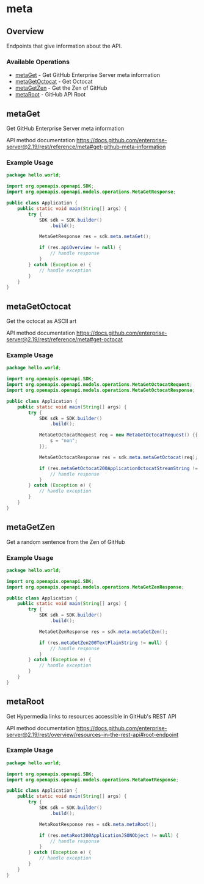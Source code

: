 # meta

## Overview

Endpoints that give information about the API.

### Available Operations

* [metaGet](#metaget) - Get GitHub Enterprise Server meta information
* [metaGetOctocat](#metagetoctocat) - Get Octocat
* [metaGetZen](#metagetzen) - Get the Zen of GitHub
* [metaRoot](#metaroot) - GitHub API Root

## metaGet

Get GitHub Enterprise Server meta information

API method documentation
<https://docs.github.com/enterprise-server@2.19/rest/reference/meta#get-github-meta-information>

### Example Usage

```java
package hello.world;

import org.openapis.openapi.SDK;
import org.openapis.openapi.models.operations.MetaGetResponse;

public class Application {
    public static void main(String[] args) {
        try {
            SDK sdk = SDK.builder()
                .build();

            MetaGetResponse res = sdk.meta.metaGet();

            if (res.apiOverview != null) {
                // handle response
            }
        } catch (Exception e) {
            // handle exception
        }
    }
}
```

## metaGetOctocat

Get the octocat as ASCII art

API method documentation
<https://docs.github.com/enterprise-server@2.19/rest/reference/meta#get-octocat>

### Example Usage

```java
package hello.world;

import org.openapis.openapi.SDK;
import org.openapis.openapi.models.operations.MetaGetOctocatRequest;
import org.openapis.openapi.models.operations.MetaGetOctocatResponse;

public class Application {
    public static void main(String[] args) {
        try {
            SDK sdk = SDK.builder()
                .build();

            MetaGetOctocatRequest req = new MetaGetOctocatRequest() {{
                s = "non";
            }};            

            MetaGetOctocatResponse res = sdk.meta.metaGetOctocat(req);

            if (res.metaGetOctocat200ApplicationOctocatStreamString != null) {
                // handle response
            }
        } catch (Exception e) {
            // handle exception
        }
    }
}
```

## metaGetZen

Get a random sentence from the Zen of GitHub

### Example Usage

```java
package hello.world;

import org.openapis.openapi.SDK;
import org.openapis.openapi.models.operations.MetaGetZenResponse;

public class Application {
    public static void main(String[] args) {
        try {
            SDK sdk = SDK.builder()
                .build();

            MetaGetZenResponse res = sdk.meta.metaGetZen();

            if (res.metaGetZen200TextPlainString != null) {
                // handle response
            }
        } catch (Exception e) {
            // handle exception
        }
    }
}
```

## metaRoot

Get Hypermedia links to resources accessible in GitHub's REST API

API method documentation
<https://docs.github.com/enterprise-server@2.19/rest/overview/resources-in-the-rest-api#root-endpoint>

### Example Usage

```java
package hello.world;

import org.openapis.openapi.SDK;
import org.openapis.openapi.models.operations.MetaRootResponse;

public class Application {
    public static void main(String[] args) {
        try {
            SDK sdk = SDK.builder()
                .build();

            MetaRootResponse res = sdk.meta.metaRoot();

            if (res.metaRoot200ApplicationJSONObject != null) {
                // handle response
            }
        } catch (Exception e) {
            // handle exception
        }
    }
}
```
